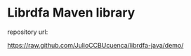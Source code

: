 # Librdfa Maven library

repository url:

https://raw.github.com/JulioCCBUcuenca/librdfa-java/demo/
